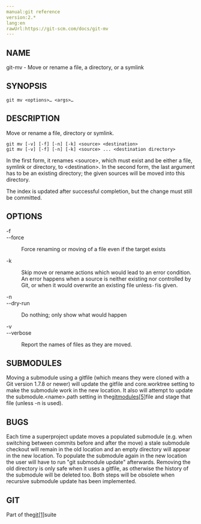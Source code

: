 ```yaml
---
manual:git reference
version:2.*
lang:en
rawUrl:https://git-scm.com/docs/git-mv
---
```



## NAME<a name="_name"></a>


git-mv - Move or rename a file, a directory, or a symlink





## SYNOPSIS<a name="_synopsis"></a>

```
git mv <options>…​ <args>…​
```




## DESCRIPTION<a name="_description"></a>


Move or rename a file, directory or symlink.



```
git mv [-v] [-f] [-n] [-k] <source> <destination>
git mv [-v] [-f] [-n] [-k] <source> ... <destination directory>
```




In the first form, it renames &lt;source&gt;, which must exist and be either a file, symlink or directory, to &lt;destination&gt;. In the second form, the last argument has to be an existing directory; the given sources will be moved into this directory.




The index is updated after successful completion, but the change must still be committed.





## OPTIONS<a name="_options"></a>
<dl><dt id='git-mv--f'>-f</dt><dt id='git-mv---force'>--force</dt><dd>

Force renaming or moving of a file even if the target exists

</dd><dt id='git-mv--k'>-k</dt><dd>

Skip move or rename actions which would lead to an error condition. An error happens when a source is neither existing nor controlled by Git, or when it would overwrite an existing file unless`-f`is given.

</dd><dt id='git-mv--n'>-n</dt><dt id='git-mv---dry-run'>--dry-run</dt><dd>

Do nothing; only show what would happen

</dd><dt id='git-mv--v'>-v</dt><dt id='git-mv---verbose'>--verbose</dt><dd>

Report the names of files as they are moved.

</dd></dl>



## SUBMODULES<a name="_submodules"></a>


Moving a submodule using a gitfile (which means they were cloned with a Git version 1.7.8 or newer) will update the gitfile and core.worktree setting to make the submodule work in the new location. It also will attempt to update the submodule.&lt;name&gt;.path setting in the[gitmodules[5]](%2287  "")file and stage that file (unless -n is used).





## BUGS<a name="_bugs"></a>


Each time a superproject update moves a populated submodule (e.g. when switching between commits before and after the move) a stale submodule checkout will remain in the old location and an empty directory will appear in the new location. To populate the submodule again in the new location the user will have to run &quot;git submodule update&quot; afterwards. Removing the old directory is only safe when it uses a gitfile, as otherwise the history of the submodule will be deleted too. Both steps will be obsolete when recursive submodule update has been implemented.





## GIT<a name="_git"></a>


Part of the[git[1]](%2248  "")suite





